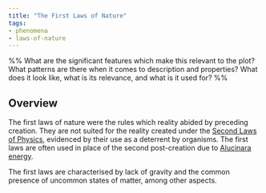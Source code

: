 ```yaml
---
title: "The First Laws of Nature"
tags:
- phenomena
- laws-of-nature
---
```

%%
What are the significant features which make this relevant to the plot?
What patterns are there when it comes to description and properties?
What does it look like, what is its relevance, and what is it used for?
%%

## Overview
The first laws of nature were the rules which reality abided by preceding creation. They are not suited for the reality created under the [Second Laws of Physics](phenomena/natural-laws/second-laws.md), evidenced by their use as a deterrent by organisms. The first laws are often used in place of the second post-creation due to [Alucinara energy](phenomena/alucinara.md).

The first laws are characterised by lack of gravity and the common presence of uncommon states of matter, among other aspects.
